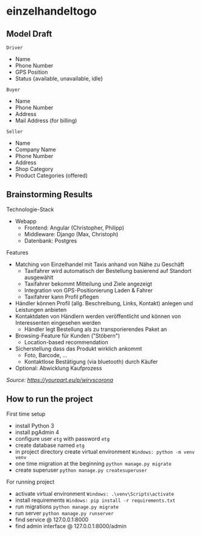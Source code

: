 # einzelhandeltogo

## Model Draft

`Driver`

* Name
* Phone Number
* GPS Position
* Status {available, unavailable, idle}

`Buyer`

* Name
* Phone Number
* Address
* Mail Address (for billing)

`Seller`

* Name
* Company Name
* Phone Number
* Address
* Shop Category
* Product Categories (offered)

## Brainstorming Results

Technologie-Stack

* Webapp
  * Frontend: Angular (Christopher, Philipp)
  * Middleware: Django (Max, Christoph)
  * Datenbank: Postgres


Features
* Matching von Einzelhandel mit Taxis anhand von Nähe zu Geschäft
  * Taxifahrer wird automatisch der Bestellung basierend auf Standort ausgewählt
  * Taxifahrer bekommt Mitteilung und Ziele angezeigt
  * Integration von GPS-Positionierung Laden & Fahrer
  * Taxifahrer kann Profil pflegen
* Händler können Profil (allg. Beschreibung, Links, Kontakt) anlegen und Leistungen anbieten
* Kontaktdaten von Händlern werden veröffentlicht und können von Interessenten eingesehen werden
  * Händler legt Bestellung als zu transporierendes Paket an
* Browsing-Feature für Kunden ("Stöbern")
  * Location-based recommendation
* Sicherstellung dass das Produkt wirklich ankommt
  * Foto, Barcode, ...
  * Kontaktlose Bestätigung (via bluetooth) durch Käufer
* Optional: Abwicklung Kaufprozess

*Source: https://yourpart.eu/p/wirvscorona*

## How to run the project

First time setup
* install Python 3
* install pgAdmin 4
* configure user `etg` with password `etg`
* create database named `etg`
* in project directory create virtual environment `Windows: python -m venv venv`
* one time migration at the beginning `python manage.py migrate`
* create superuser `python manage.py createsuperuser`

For running project
* activate virtual environment `Windows: .\venv\Scripts\activate`
* install requirements `Windows: pip install -r requirements.txt`
* run migrations `python manage.py migrate`
* run server `python manage.py runserver`
* find service @ 127.0.0.1:8000
* find admin interface @ 127.0.0.1:8000/admin